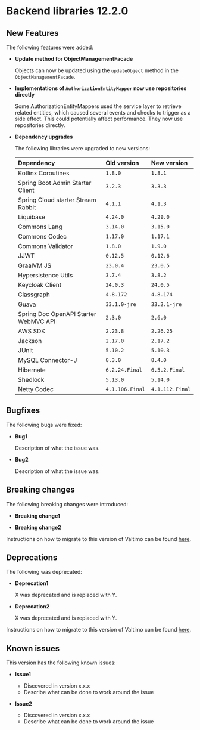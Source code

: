 # Backend libraries 12.2.0

## New Features

The following features were added:

* **Update method for ObjectManagementFacade**

  Objects can now be updated using the `updateObject` method in the `ObjectManagementFacade`.

* **Implementations of `AuthorizationEntityMapper` now use repositories directly**

  Some AuthorizationEntityMappers used the service layer to retrieve related entities,
  which caused several events and checks to trigger as a side effect.
  This could potentially affect performance. They now use repositories directly.

* **Dependency upgrades**

  The following libraries were upgraded to new versions:

  | Dependency                            | Old version     | New version     |
  |:--------------------------------------|:----------------|:----------------|
  | Kotlinx Coroutines                    | `1.8.0`         | `1.8.1`         |
  | Spring Boot Admin Starter Client      | `3.2.3`         | `3.3.3`         |
  | Spring Cloud starter Stream Rabbit    | `4.1.1`         | `4.1.3`         |
  | Liquibase                             | `4.24.0`        | `4.29.0`        |
  | Commons Lang                          | `3.14.0`        | `3.15.0`        |
  | Commons Codec                         | `1.17.0`        | `1.17.1`        |
  | Commons Validator                     | `1.8.0`         | `1.9.0`         |
  | JJWT                                  | `0.12.5`        | `0.12.6`        |
  | GraalVM JS                            | `23.0.4`        | `23.0.5`        |
  | Hypersistence Utils                   | `3.7.4`         | `3.8.2`         |
  | Keycloak Client                       | `24.0.3`        | `24.0.5`        |
  | Classgraph                            | `4.8.172`       | `4.8.174`       |
  | Guava                                 | `33.1.0-jre`    | `33.2.1-jre`    |
  | Spring Doc OpenAPI Starter WebMVC API | `2.3.0`         | `2.6.0`         |
  | AWS SDK                               | `2.23.8`        | `2.26.25`       |
  | Jackson                               | `2.17.0`        | `2.17.2`        |
  | JUnit                                 | `5.10.2`        | `5.10.3`        |
  | MySQL Connector-J                     | `8.3.0`         | `8.4.0`         |
  | Hibernate                             | `6.2.24.Final`  | `6.5.2.Final`   |
  | Shedlock                              | `5.13.0`        | `5.14.0`        |
  | Netty Codec                           | `4.1.106.Final` | `4.1.112.Final` |

## Bugfixes

The following bugs were fixed:

* **Bug1**

  Description of what the issue was.

* **Bug2**

  Description of what the issue was.

## Breaking changes

The following breaking changes were introduced:

* **Breaking change1**

* **Breaking change2**

Instructions on how to migrate to this version of Valtimo can be found [here](migration.md).

## Deprecations

The following was deprecated:

* **Deprecation1**

  X was deprecated and is replaced with Y.

* **Deprecation2**

  X was deprecated and is replaced with Y.

Instructions on how to migrate to this version of Valtimo can be found [here](migration.md).

## Known issues

This version has the following known issues:

* **Issue1**
  * Discovered in version x.x.x
  * Describe what can be done to work around the issue

* **Issue2**
  * Discovered in version x.x.x
  * Describe what can be done to work around the issue
